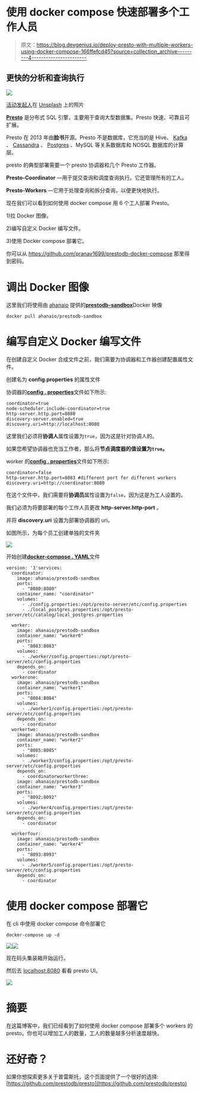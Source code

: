 # 使用 docker compose 快速部署多个工作人员

> 原文：<https://blog.devgenius.io/deploy-presto-with-multiple-workers-using-docker-compose-166ffefcd45?source=collection_archive---------4----------------------->

## 更快的分析和查询执行

![](img/6d9cb2482ce7967d3feac98ca69abf32.png)

[活动发起人](https://unsplash.com/@campaign_creators?utm_source=medium&utm_medium=referral)在 [Unsplash](https://unsplash.com?utm_source=medium&utm_medium=referral) 上的照片

[**Presto**](https://prestodb.io/) 是分布式 SQL 引擎，主要用于查询大型数据集。Presto 快速、可靠且可扩展。

Presto 在 2013 年由**脸书**开源。Presto 不是数据库，它充当的是 Hive、 [Kafka](https://kafka.apache.org/) 、 [Cassandra](https://cassandra.apache.org/_/index.html) 、 [Postgres](https://www.postgresql.org/) 、MySQL 等关系数据库和 NOSQL 数据库的计算层。

presto 的典型部署需要一个 presto 协调器和几个 Presto 工作器。

**Presto-Coordinator** —用于提交查询和调度查询执行。它还管理所有的工人。

**Presto-Workers** —它用于处理查询和拆分查询，以便更快地执行。

现在我们可以看到如何使用 docker compose 用 6 个工人部署 Presto。

1)拉 Docker 图像。

2)编写自定义 Docker 编写文件。

3)使用 Docker compose 部署它。

你可以从 https://github.com/pranav1699/prestodb-docker-compose 那里得到密码。

# 调出 Docker 图像

这里我们将使用由 [ahanaio](https://ahana.io/getting-started/) 提供的[**prestodb-sandbox**](https://hub.docker.com/r/ahanaio/prestodb-sandbox)Docker 映像

```
docker pull ahanaio/prestodb-sandbox
```

# 编写自定义 Docker 编写文件

在创建自定义 Docker 合成文件之前，我们需要为协调器和工作器创建配置属性文件。

创建名为 **config.properties** 的属性文件

协调器的[**config . properties**](https://github.com/pranav1699/prestodb-docker-compose/blob/master/config.properties)文件如下所示:

```
coordinator=true
node-scheduler.include-coordinator=true
http-server.http.port=8080
discovery-server.enabled=true
discovery.uri=http://localhost:8080
```

这里我们必须将**协调人**属性设置为`true`，因为这是针对协调人的。

如果您希望协调器也充当工作者，那么将**节点调度器的值设置为`true`。**

worker 的[**config . properties**](https://github.com/pranav1699/prestodb-docker-compose/blob/master/config.properties)文件如下所示:

```
coordinator=false
http-server.http.port=8083 #different port for different workers
discovery.uri=http://coordinator:8080
```

在这个文件中，我们需要将**协调员**属性设置为`false`，因为这是为工人设置的。

我们必须为将要部署的每个工作人员更改 **http-server.http-port** 。

并将 **discovery.uri** 设置为部署协调器的 uri。

如图所示，为每个员工创建单独的文件夹

![](img/262f4a227c6c0398bb2b1a674d6b35bf.png)

开始创建[**docker-compose . YAML**](https://github.com/pranav1699/prestodb-docker-compose/blob/master/docker-compose.yaml)文件

```
version: '3'services:
  coordinator:
    image: ahanaio/prestodb-sandbox
    ports:
      - "8080:8080"
    container_name: "coordinator"
    volumes:
      - ./config.properties:/opt/presto-server/etc/config.properties
      - ./local_postgres.properties:/opt/presto-server/etc/catalog/local_postgres.properties

  worker:
    image: ahanaio/prestodb-sandbox
    container_name: "worker0"
    ports:
      - "8083:8083"
    volumes:
      - ./worker/config.properties:/opt/presto-server/etc/config.properties
    depends_on:
      - coordinator
  workerone:
    image: ahanaio/prestodb-sandbox
    container_name: "worker1"
    ports:
      - "8084:8084"
    volumes:
      - ./worker1/config.properties:/opt/presto-server/etc/config.properties
    depends_on:
      - coordinator
  workertwo:
    image: ahanaio/prestodb-sandbox
    container_name: "worker2"
    ports:
      - "8085:8085"
    volumes:
      - ./worker3/config.properties:/opt/presto-server/etc/config.properties
    depends_on:
      - coordinatorworkerthree:
    image: ahanaio/prestodb-sandbox
    container_name: "worker3"
    ports:
      - "8092:8092"
    volumes:
      - ./worker4/config.properties:/opt/presto-server/etc/config.properties
    depends_on:
      - coordinator

  workerfour:
    image: ahanaio/prestodb-sandbox
    container_name: "worker4"
    ports:
      - "8093:8093"
    volumes:
      - ./worker5/config.properties:/opt/presto-server/etc/config.properties
    depends_on:
      - coordinator
```

# 使用 docker compose 部署它

在 cli 中使用 docker compose 命令部署它

```
docker-compose up -d
```

![](img/30d14d893a63513c6199f93c58f16bd4.png)![](img/6f3b38c45067877d2c256a6d835bb36d.png)

现在码头集装箱开始运行。

然后去 [localhost:8080](http://localhost:8080) 看看 presto UI。

![](img/5292edeb5ed15d4c83faec5491f9424f.png)

# 摘要

在这篇博客中，我们已经看到了如何使用 docker compose 部署多个 workers 的 presto。你也可以增加工人的数量，工人的数量越多分析速度越快。

# 还好奇？

如果你想探索更多关于普雷斯托，这个页面提供了一个很好的选择:[https://github.com/prestodb/presto](https://github.com/prestodb/presto)